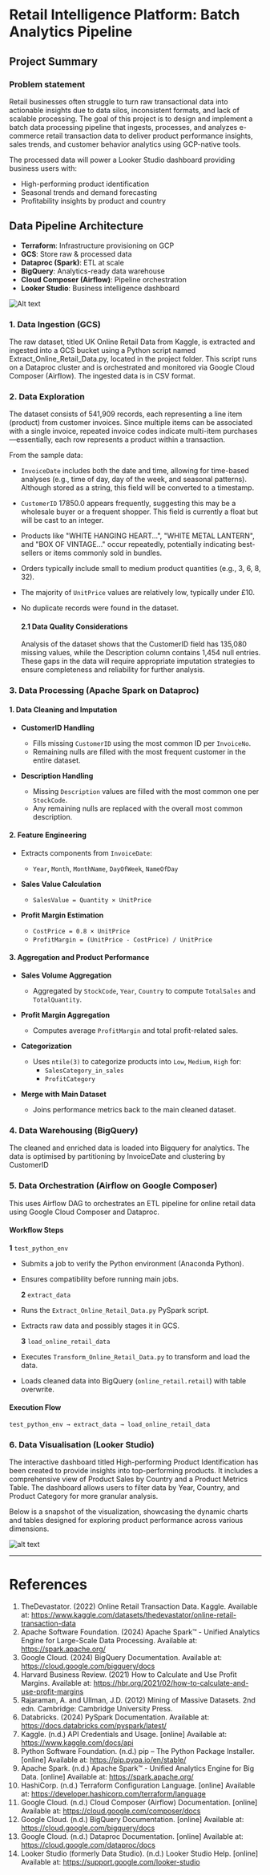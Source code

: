 # Retail Intelligence Platform: Batch Analytics Pipeline  

## Project Summary

### Problem statement

Retail businesses often struggle to turn raw transactional data into actionable insights due to data silos, inconsistent formats, and lack of scalable processing. The goal of this project is to design and implement a batch data processing pipeline that ingests, processes, and analyzes e-commerce retail transaction data to deliver product performance insights, sales trends, and customer behavior analytics using GCP-native tools.

The processed data will power a Looker Studio dashboard providing business users with:

* High-performing product identification
* Seasonal trends and demand forecasting
* Profitability insights by product and country

## Data Pipeline Architecture

- **Terraform**: Infrastructure provisioning on GCP  
- **GCS**: Store raw & processed data  
- **Dataproc (Spark)**: ETL at scale  
- **BigQuery**: Analytics-ready data warehouse  
- **Cloud Composer (Airflow)**: Pipeline orchestration  
- **Looker Studio**: Business intelligence dashboard  

![Alt text](diagrams/Pipeline_Architecture.png)


### 1. Data Ingestion (GCS)
The raw dataset, titled UK Online Retail Data from Kaggle, is extracted and ingested into a GCS bucket using a Python script named Extract_Online_Retail_Data.py, located in the project folder. This script runs on a Dataproc cluster and is orchestrated and monitored via Google Cloud Composer (Airflow). The ingested data is in CSV format.

### 2. Data Exploration

The dataset consists of 541,909 records, each representing a line item (product) from customer invoices. Since multiple items can be associated with a single invoice, repeated invoice codes indicate multi-item purchases—essentially, each row represents a product within a transaction.

From the sample data:

* `InvoiceDate` includes both the date and time, allowing for time-based analyses (e.g., time of day, day of the week, and seasonal patterns). Although stored as a string, this field will be converted to a timestamp.
* `CustomerID` 17850.0 appears frequently, suggesting this may be a wholesale buyer or a frequent shopper. This field is currently a float but will be cast to an integer.
* Products like "WHITE HANGING HEART...", "WHITE METAL LANTERN", and "BOX OF VINTAGE..." occur repeatedly, potentially indicating best-sellers or items commonly sold in bundles.
* Orders typically include small to medium product quantities (e.g., 3, 6, 8, 32).
* The majority of `UnitPrice` values are relatively low, typically under £10.
* No duplicate records were found in the dataset.

    #### 2.1 Data Quality Considerations
    Analysis of the dataset shows that the CustomerID field has 135,080 missing values, while the Description column contains 1,454 null entries. These gaps in the data will require appropriate imputation strategies to ensure completeness and reliability for further analysis.

### 3. Data Processing (Apache Spark on Dataproc)

#### 1. Data Cleaning and Imputation

- **CustomerID Handling**
  - Fills missing `CustomerID` using the most common ID per `InvoiceNo`.
  - Remaining nulls are filled with the most frequent customer in the entire dataset.

- **Description Handling**
  - Missing `Description` values are filled with the most common one per `StockCode`.
  - Any remaining nulls are replaced with the overall most common description.

#### 2. Feature Engineering

- Extracts components from `InvoiceDate`:  
  - `Year`, `Month`, `MonthName`, `DayOfWeek`, `NameOfDay`

- **Sales Value Calculation**
  - `SalesValue = Quantity × UnitPrice`

- **Profit Margin Estimation**
  - `CostPrice = 0.8 × UnitPrice`  
  - `ProfitMargin = (UnitPrice - CostPrice) / UnitPrice`

#### 3. Aggregation and Product Performance

- **Sales Volume Aggregation**
  - Aggregated by `StockCode`, `Year`, `Country` to compute `TotalSales` and `TotalQuantity`.

- **Profit Margin Aggregation**
  - Computes average `ProfitMargin` and total profit-related sales.

- **Categorization**
  - Uses `ntile(3)` to categorize products into `Low`, `Medium`, `High` for:
    - `SalesCategory_in_sales`
    - `ProfitCategory`

- **Merge with Main Dataset**
  - Joins performance metrics back to the main cleaned dataset.

### 4. Data Warehousing (BigQuery)

The cleaned and enriched data is loaded into Bigquery for analytics. The data is optimised by partitioning by InvoiceDate and clustering by CustomerID

### 5. Data Orchestration (Airflow on Google Composer)
This uses Airflow DAG to orchestrates an ETL pipeline for online retail data using Google Cloud Composer and Dataproc.

#### Workflow Steps
  **1** `test_python_env`
- Submits a job to verify the Python environment (Anaconda Python).
- Ensures compatibility before running main jobs.

  **2** `extract_data`
- Runs the `Extract_Online_Retail_Data.py` PySpark script.
- Extracts raw data and possibly stages it in GCS.

  **3** `load_online_retail_data`
- Executes `Transform_Online_Retail_Data.py` to transform and load the data.
- Loads cleaned data into BigQuery (`online_retail.retail`) with table overwrite.

#### Execution Flow
```
test_python_env → extract_data → load_online_retail_data
```

### 6. Data Visualisation (Looker Studio)
The interactive dashboard titled High-performing Product Identification has been created to provide insights into top-performing products. It includes a comprehensive view of Product Sales by Country and a Product Metrics Table. The dashboard allows users to filter data by Year, Country, and Product Category for more granular analysis.

Below is a snapshot of the visualization, showcasing the dynamic charts and tables designed for exploring product performance across various dimensions.

![alt text](diagrams/Visualisation.png)



---

# References

1. TheDevastator. (2022) Online Retail Transaction Data. Kaggle. Available at: https://www.kaggle.com/datasets/thedevastator/online-retail-transaction-data
2. Apache Software Foundation. (2024) Apache Spark™ - Unified Analytics Engine for Large-Scale Data Processing. Available at: https://spark.apache.org/
3. Google Cloud. (2024) BigQuery Documentation. Available at: https://cloud.google.com/bigquery/docs 
4. Harvard Business Review. (2021) How to Calculate and Use Profit Margins. Available at: https://hbr.org/2021/02/how-to-calculate-and-use-profit-margins
5. Rajaraman, A. and Ullman, J.D. (2012) Mining of Massive Datasets. 2nd edn. Cambridge: Cambridge University Press.
6. Databricks. (2024) PySpark Documentation. Available at: https://docs.databricks.com/pyspark/latest/ 
7. Kaggle. (n.d.) API Credentials and Usage. [online] Available at: https://www.kaggle.com/docs/api 
8. Python Software Foundation. (n.d.) pip – The Python Package Installer. [online] Available at: https://pip.pypa.io/en/stable/
9. Apache Spark. (n.d.) Apache Spark™ - Unified Analytics Engine for Big Data. [online] Available at: https://spark.apache.org/
10. HashiCorp. (n.d.) Terraform Configuration Language. [online] Available at: https://developer.hashicorp.com/terraform/language 
11. Google Cloud. (n.d.) Cloud Composer (Airflow) Documentation. [online] Available at: https://cloud.google.com/composer/docs
12. Google Cloud. (n.d.) BigQuery Documentation. [online] Available at: https://cloud.google.com/bigquery/docs
13. Google Cloud. (n.d.) Dataproc Documentation. [online] Available at: https://cloud.google.com/dataproc/docs
14. Looker Studio (formerly Data Studio). (n.d.) Looker Studio Help. [online] Available at: https://support.google.com/looker-studio





